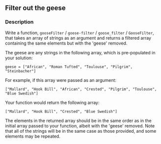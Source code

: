 ## Filter out the geese

### Description

Write a function, `gooseFilter` / `goose-filter` / `goose_filter` / `GooseFilter`, that takes an array of strings as an argument and returns a filtered array containing the same elements but with the 'geese' removed.

The geese are any strings in the following array, which is pre-populated in your solution:
```
geese = ["African", "Roman Tufted", "Toulouse", "Pilgrim", "Steinbacher"]
```
For example, if this array were passed as an argument:
```
["Mallard", "Hook Bill", "African", "Crested", "Pilgrim", "Toulouse", "Blue Swedish"]
```
Your function would return the following array:
```
["Mallard", "Hook Bill", "Crested", "Blue Swedish"]
```
The elements in the returned array should be in the same order as in the initial array passed to your function, albeit with the 'geese' removed. Note that all of the strings will be in the same case as those provided, and some elements may be repeated.
